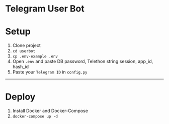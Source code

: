 # Telegram User Bot


# Setup
1. Clone project
2. `cd userbot`
3. `cp .env-example .env` 
4. Open `.env` and paste DB password, Telethon string session, app_id, hash_id
5. Paste your `Telegram ID` in `config.py`
___

# Deploy
1. Install Docker and Docker-Compose
2. `docker-compose up -d`
